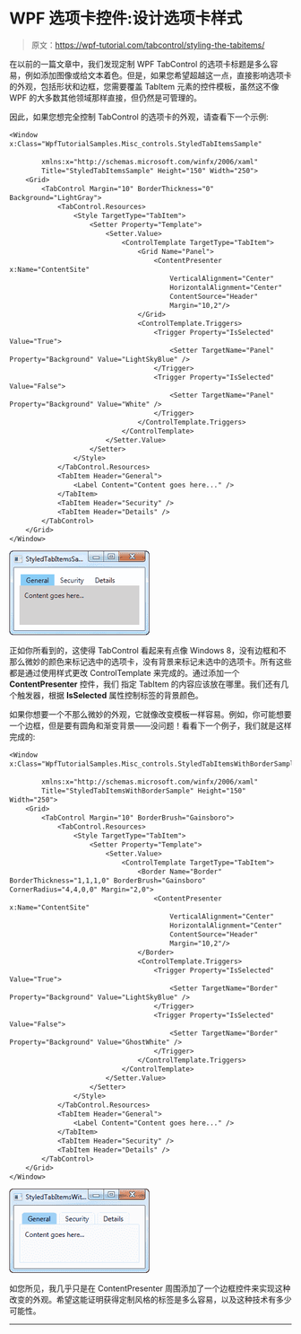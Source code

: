 # WPF 选项卡控件:设计选项卡样式

> 原文：<https://wpf-tutorial.com/tabcontrol/styling-the-tabitems/>

在以前的一篇文章中，我们发现定制 WPF TabControl 的选项卡标题是多么容易，例如添加图像或给文本着色。但是，如果您希望超越这一点，直接影响选项卡的外观，包括形状和边框，您需要覆盖 TabItem 元素的控件模板，虽然这不像 WPF 的大多数其他领域那样直接，但仍然是可管理的。

因此，如果您想完全控制 TabControl 的选项卡的外观，请查看下一个示例:

```
<Window x:Class="WpfTutorialSamples.Misc_controls.StyledTabItemsSample"

        xmlns:x="http://schemas.microsoft.com/winfx/2006/xaml"
        Title="StyledTabItemsSample" Height="150" Width="250">
    <Grid>
        <TabControl Margin="10" BorderThickness="0" Background="LightGray">
            <TabControl.Resources>
                <Style TargetType="TabItem">
                    <Setter Property="Template">
                        <Setter.Value>
                            <ControlTemplate TargetType="TabItem">
                                <Grid Name="Panel">
                                    <ContentPresenter x:Name="ContentSite"
                                        VerticalAlignment="Center"
                                        HorizontalAlignment="Center"
                                        ContentSource="Header"
                                        Margin="10,2"/>
                                </Grid>
                                <ControlTemplate.Triggers>
                                    <Trigger Property="IsSelected" Value="True">
                                        <Setter TargetName="Panel" Property="Background" Value="LightSkyBlue" />
                                    </Trigger>
                                    <Trigger Property="IsSelected" Value="False">
                                        <Setter TargetName="Panel" Property="Background" Value="White" />
                                    </Trigger>
                                </ControlTemplate.Triggers>
                            </ControlTemplate>
                        </Setter.Value>
                    </Setter>
                </Style>
            </TabControl.Resources>
            <TabItem Header="General">
                <Label Content="Content goes here..." />
            </TabItem>
            <TabItem Header="Security" />
            <TabItem Header="Details" />
        </TabControl>
    </Grid>
</Window>
```

![](img/d48da1ede85c82edeae6bfc6d1d11163.png "A TabControl with simply styled tabs")

正如你所看到的，这使得 TabControl 看起来有点像 Windows 8，没有边框和不那么微妙的颜色来标记选中的选项卡，没有背景来标记未选中的选项卡。所有这些都是通过使用样式更改 ControlTemplate 来完成的。通过添加一个 **ContentPresenter** 控件，我们 指定 TabItem 的内容应该放在哪里。我们还有几个触发器，根据 **IsSelected** 属性控制标签的背景颜色。

如果你想要一个不那么微妙的外观，它就像改变模板一样容易。例如，你可能想要一个边框，但是要有圆角和渐变背景——没问题！看看下一个例子，我们就是这样完成的:

<input type="hidden" name="IL_IN_ARTICLE">

```
<Window x:Class="WpfTutorialSamples.Misc_controls.StyledTabItemsWithBorderSample"

        xmlns:x="http://schemas.microsoft.com/winfx/2006/xaml"
        Title="StyledTabItemsWithBorderSample" Height="150" Width="250">
    <Grid>
        <TabControl Margin="10" BorderBrush="Gainsboro">
            <TabControl.Resources>
                <Style TargetType="TabItem">
                    <Setter Property="Template">
                        <Setter.Value>
                            <ControlTemplate TargetType="TabItem">
                                <Border Name="Border" BorderThickness="1,1,1,0" BorderBrush="Gainsboro" CornerRadius="4,4,0,0" Margin="2,0">
                                    <ContentPresenter x:Name="ContentSite"
                                        VerticalAlignment="Center"
                                        HorizontalAlignment="Center"
                                        ContentSource="Header"
                                        Margin="10,2"/>
                                </Border>
                                <ControlTemplate.Triggers>
                                    <Trigger Property="IsSelected" Value="True">
                                        <Setter TargetName="Border" Property="Background" Value="LightSkyBlue" />
                                    </Trigger>
                                    <Trigger Property="IsSelected" Value="False">
                                        <Setter TargetName="Border" Property="Background" Value="GhostWhite" />
                                    </Trigger>
                                </ControlTemplate.Triggers>
                            </ControlTemplate>
                        </Setter.Value>
                    </Setter>
                </Style>
            </TabControl.Resources>
            <TabItem Header="General">
                <Label Content="Content goes here..." />
            </TabItem>
            <TabItem Header="Security" />
            <TabItem Header="Details" />
        </TabControl>
    </Grid>
</Window>
```

![](img/c11a6b288a6a0c95676ebe404f25e088.png "A TabControl with styled tabs")

如您所见，我几乎只是在 ContentPresenter 周围添加了一个边框控件来实现这种改变的外观。希望这能证明获得定制风格的标签是多么容易，以及这种技术有多少可能性。

* * *
